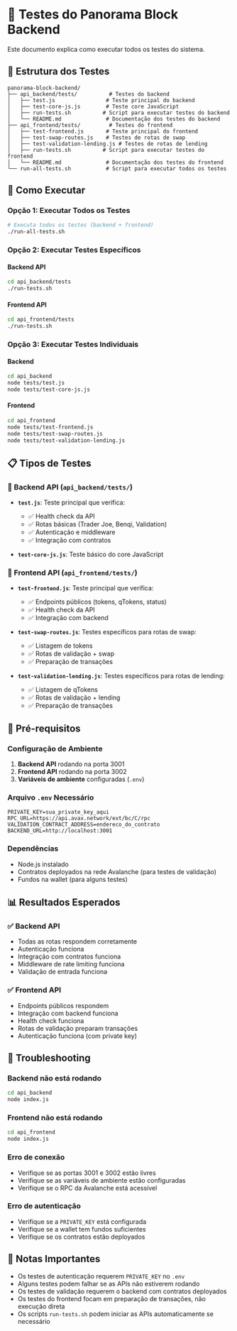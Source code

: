 # 🧪 Testes do Panorama Block Backend

Este documento explica como executar todos os testes do sistema.

## 📁 Estrutura dos Testes

```
panorama-block-backend/
├── api_backend/tests/          # Testes do backend
│   ├── test.js                # Teste principal do backend
│   ├── test-core-js.js        # Teste core JavaScript
│   ├── run-tests.sh          # Script para executar testes do backend
│   └── README.md              # Documentação dos testes do backend
├── api_frontend/tests/         # Testes do frontend
│   ├── test-frontend.js       # Teste principal do frontend
│   ├── test-swap-routes.js    # Testes de rotas de swap
│   ├── test-validation-lending.js # Testes de rotas de lending
│   ├── run-tests.sh          # Script para executar testes do frontend
│   └── README.md              # Documentação dos testes do frontend
└── run-all-tests.sh           # Script para executar todos os testes
```

## 🚀 Como Executar

### Opção 1: Executar Todos os Testes
```bash
# Executa todos os testes (backend + frontend)
./run-all-tests.sh
```

### Opção 2: Executar Testes Específicos

#### Backend API
```bash
cd api_backend/tests
./run-tests.sh
```

#### Frontend API
```bash
cd api_frontend/tests
./run-tests.sh
```

### Opção 3: Executar Testes Individuais

#### Backend
```bash
cd api_backend
node tests/test.js
node tests/test-core-js.js
```

#### Frontend
```bash
cd api_frontend
node tests/test-frontend.js
node tests/test-swap-routes.js
node tests/test-validation-lending.js
```

## 📋 Tipos de Testes

### 🔧 Backend API (`api_backend/tests/`)
- **`test.js`**: Teste principal que verifica:
  - ✅ Health check da API
  - ✅ Rotas básicas (Trader Joe, Benqi, Validation)
  - ✅ Autenticação e middleware
  - ✅ Integração com contratos

- **`test-core-js.js`**: Teste básico do core JavaScript

### 🎨 Frontend API (`api_frontend/tests/`)
- **`test-frontend.js`**: Teste principal que verifica:
  - ✅ Endpoints públicos (tokens, qTokens, status)
  - ✅ Health check da API
  - ✅ Integração com backend

- **`test-swap-routes.js`**: Testes específicos para rotas de swap:
  - ✅ Listagem de tokens
  - ✅ Rotas de validação + swap
  - ✅ Preparação de transações

- **`test-validation-lending.js`**: Testes específicos para rotas de lending:
  - ✅ Listagem de qTokens
  - ✅ Rotas de validação + lending
  - ✅ Preparação de transações

## 🔧 Pré-requisitos

### Configuração de Ambiente
1. **Backend API** rodando na porta 3001
2. **Frontend API** rodando na porta 3002
3. **Variáveis de ambiente** configuradas (`.env`)

### Arquivo `.env` Necessário
```env
PRIVATE_KEY=sua_private_key_aqui
RPC_URL=https://api.avax.network/ext/bc/C/rpc
VALIDATION_CONTRACT_ADDRESS=endereco_do_contrato
BACKEND_URL=http://localhost:3001
```

### Dependências
- Node.js instalado
- Contratos deployados na rede Avalanche (para testes de validação)
- Fundos na wallet (para alguns testes)

## 📊 Resultados Esperados

### ✅ Backend API
- Todas as rotas respondem corretamente
- Autenticação funciona
- Integração com contratos funciona
- Middleware de rate limiting funciona
- Validação de entrada funciona

### ✅ Frontend API
- Endpoints públicos respondem
- Integração com backend funciona
- Health check funciona
- Rotas de validação preparam transações
- Autenticação funciona (com private key)

## 🐛 Troubleshooting

### Backend não está rodando
```bash
cd api_backend
node index.js
```

### Frontend não está rodando
```bash
cd api_frontend
node index.js
```

### Erro de conexão
- Verifique se as portas 3001 e 3002 estão livres
- Verifique se as variáveis de ambiente estão configuradas
- Verifique se o RPC da Avalanche está acessível

### Erro de autenticação
- Verifique se a `PRIVATE_KEY` está configurada
- Verifique se a wallet tem fundos suficientes
- Verifique se os contratos estão deployados

## 📝 Notas Importantes

- Os testes de autenticação requerem `PRIVATE_KEY` no `.env`
- Alguns testes podem falhar se as APIs não estiverem rodando
- Os testes de validação requerem o backend com contratos deployados
- Os testes do frontend focam em preparação de transações, não execução direta
- Os scripts `run-tests.sh` podem iniciar as APIs automaticamente se necessário

